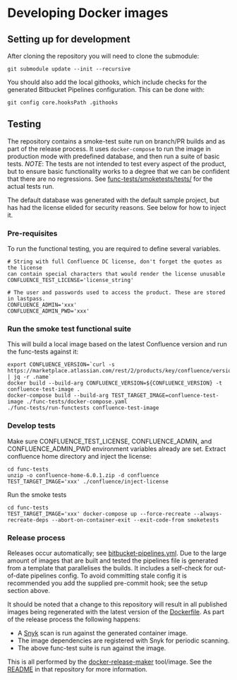 # Developing Docker images

## Setting up for development

After cloning the repository you will need to clone the submodule:

```
git submodule update --init --recursive
```

You should also add the local githooks, which include checks for the generated
Bitbucket Pipelines configuration. This can be done with:

```
git config core.hooksPath .githooks
```

## Testing

The repository contains a smoke-test suite run on branch/PR builds and as part
of the release process. It uses `docker-compose` to run the image in production
mode with predefined database, and then run a suite of basic tests. *NOTE*: The
tests are not intended to test every aspect of the product, but to ensure basic
functionality works to a degree that we can be confident that there are no
regressions. See [func-tests/smoketests/tests/](func-tests/smoketests/tests/) for the actual tests run.

The default database was generated with the default sample project, but has had
the license elided for security reasons. See below for how to inject it.

### Pre-requisites

To run the functional testing, you are required to define several variables.

```
# String with full Confluence DC license, don't forget the quotes as the license 
can contain special characters that would render the license unusable
CONFLUENCE_TEST_LICENSE='license_string' 

# The user and passwords used to access the product. These are stored in lastpass.
CONFLUENCE_ADMIN='xxx'
CONFLUENCE_ADMIN_PWD='xxx'
```

### Run the smoke test functional suite

This will build a local image based on the latest Confluence version and run the
func-tests against it:

``` 
export CONFLUENCE_VERSION=`curl -s https://marketplace.atlassian.com/rest/2/products/key/confluence/versions/latest | jq -r .name`
docker build --build-arg CONFLUENCE_VERSION=${CONFLUENCE_VERSION} -t confluence-test-image .
docker-compose build --build-arg TEST_TARGET_IMAGE=confluence-test-image ./func-tests/docker-compose.yaml
./func-tests/run-functests confluence-test-image
```

### Develop tests

Make sure CONFLUENCE_TEST_LICENSE, CONFLUENCE_ADMIN, and CONFLUENCE_ADMIN_PWD environment 
variables already are set. Extract confluence home directory and inject the license:

```
cd func-tests
unzip -o confluence-home-6.0.1.zip -d confluence
TEST_TARGET_IMAGE='xxx' ./confluence/inject-license
```

Run the smoke tests

```
cd func-tests
TEST_TARGET_IMAGE='xxx' docker-compose up --force-recreate --always-recreate-deps --abort-on-container-exit --exit-code-from smoketests
```

### Release process

Releases occur automatically; see [bitbucket-pipelines.yml](bitbucket-pipelines.yml).
Due to the large amount of images that are built and tested the pipelines file
is generated from a template that parallelises the builds.  It includes a
self-check for out-of-date pipelines config. To avoid committing stale config it
is recommended you add the supplied pre-commit hook; see the setup section above.

It should be noted that a change to this repository will result in all published
images being regenerated with the latest version of the
[Dockerfile](Dockerfile). As part of the release process the following happens:

* A [Snyk](https://snyk.io) scan is run against the generated container image.
* The image dependencies are registered with Snyk for periodic scanning.
* The above func-test suite is run against the image.

This is all performed by the
[docker-release-maker](https://bitbucket.org/atlassian-docker/docker-release-maker/)
tool/image. See the
[README](https://bitbucket.org/atlassian-docker/docker-release-maker/src/master/README.md)
in that repository for more information.
